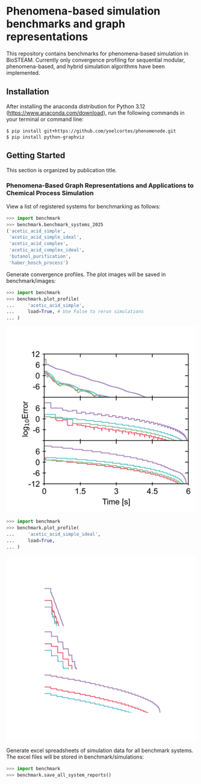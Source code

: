 # Phenomena-based simulation benchmarks and graph representations

This repository contains benchmarks for phenomena-based simulation in BioSTEAM. 
Currently only convergence profiling for sequential modular, phenomena-based,
and hybrid simulation algorithms have been implemented. 

## Installation

After installing the anaconda distribution for Python 3.12 (https://www.anaconda.com/download), 
run the following commands in your terminal or command line:

```
$ pip install git+https://github.com/yoelcortes/phenomenode.git
$ pip install python-graphviz
```

## Getting Started

This section is organized by publication title. 

### Phenomena-Based Graph Representations and Applications to Chemical Process Simulation

View a list of registered systems for benchmarking as follows:

```python
>>> import benchmark
>>> benchmark.benchmark_systems_2025
('acetic_acid_simple',
 'acetic_acid_simple_ideal',
 'acetic_acid_complex',
 'acetic_acid_complex_ideal',
 'butanol_purification',
 'haber_bosch_process')
```

Generate convergence profiles. The plot images will be saved in benchmark/images: 

```python
>>> import benchmark
>>> benchmark.plot_profile(
...     'acetic_acid_simple',
...     load=True, # Use False to rerun simulations
... )
```
![AcOH_profile](./benchmark/images/acetic_acid_simple_profile.png)

```python
>>> import benchmark
>>> benchmark.plot_profile(
...     'acetic_acid_simple_ideal',
...     load=True, 
... )
```
![other_systems_profile](./benchmark/images/acetic_acid_simple_ideal_profile.png)

Generate excel spreadsheets of simulation data for all benchmark systems. 
The excel files will be stored in benchmark/simulations:

```python
>>> import benchmark
>>> benchmark.save_all_system_reports()
```